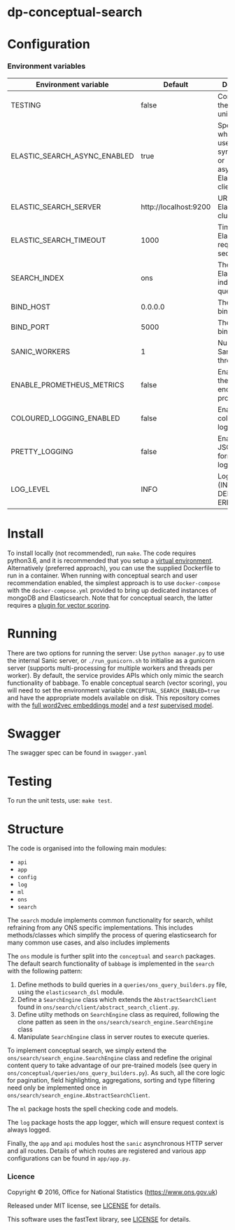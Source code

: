 dp-conceptual-search
==================

# Configuration

### Environment variables

| Environment variable         | Default                   | Description
| ---------------------------- | ------------------------- | ----------------------------------------------------------------------------------------------------
| TESTING                      | false                     | Configures the app for unit testing.
| ELASTIC_SEARCH_ASYNC_ENABLED | true                      | Specify whether to use synchronous or asynchronous Elasticsearch client.
| ELASTIC_SEARCH_SERVER        | http://localhost:9200     | URL of Elasticsearch cluster.
| ELASTIC_SEARCH_TIMEOUT       | 1000                      | Timeout of Elasticsearch requests in seconds.
| SEARCH_INDEX                 | ons                       | The Elasticsearch index to be queried.
| BIND_HOST                    | 0.0.0.0                   | The host to bind to.
| BIND_PORT                    | 5000                      | The port to bind to.
| SANIC_WORKERS                | 1                         | Number of Sanic worker threads.
| ENABLE_PROMETHEUS_METRICS    | false                     | Enable/disable the /metircs endpoint for prometheus.
| COLOURED_LOGGING_ENABLED     | false                     | Enable/disable coloured logging.
| PRETTY_LOGGING               | false                     | Enable/disable JSON formatting for logging.
| LOG_LEVEL                    | INFO                      | Log level (INFO, DEBUG, or ERROR)

# Install

To install locally (not recommended), run ```make```. The code requires python3.6, and it is recommended that you setup 
a [virtual environment](https://docs.python.org/3/library/venv.html).
Alternatively (preferred approach), you can use the supplied Dockerfile to run in a container. When running with 
conceptual search and user recommendation enabled, the simplest approach is to use ```docker-compose``` with the
```docker-compose.yml``` provided to bring up dedicated instances of mongoDB and Elasticsearch. Note that for conceptual
search, the latter requires a [plugin for vector scoring](https://github.com/sully90/fast-elasticsearch-vector-scoring).  

# Running

There are two options for running the server:
Use ```python manager.py``` to use the internal Sanic server, or  ```./run_gunicorn.sh``` to initialise as a 
gunicorn server (supports multi-processing for multiple workers and threads per worker). By default, the service 
provides APIs which only mimic the search functionality of babbage. To enable conceptual search (vector scoring), you
will need to set the environment variable ```CONCEPTUAL_SEARCH_ENABLED=true``` and have the appropriate models available
on disk. This repository comes with the [full word2vec embeddings model](ml/data/word2vec/ons_supervised.vec) and a 
*test* [supervised model](unit/ml/test_data/supervised_models/ons_supervised.bin).

# Swagger

The swagger spec can be found in ```swagger.yaml```

# Testing

To run the unit tests, use: ```make test```.

# Structure

The code is organised into the following main modules:

* ```api```
* ```app```
* ```config```
* ```log```
* ```ml```
* ```ons```
* ```search```

The ```search``` module implements common functionality for search, whilst refraining from any ONS specific implementations.
This includes methods/classes which simplify the process of quering elasticsearch for many common use cases, and also includes
implements 

The ```ons``` module is further split into the ```conceptual``` and ```search``` packages. The default search functionality of
```babbage``` is implemented in the ```search``` with the following pattern:

1. Define methods to build queries in a ```queries/ons_query_builders.py``` file, using the ```elasticsearch_dsl``` module.
2. Define  a ```SearchEngine``` class which extends the ```AbstractSearchClient``` found in ```ons/search/client/abstract_search_client.py```.
3. Define utilty methods on  ```SearchEngine``` class as required, following the clone patten as seen in the 
```ons/search/search_engine.SearchEngine``` class
4. Manipulate ```SearchEngine``` class in server routes to execute queries.

To implement conceptual search, we simply extend the ```ons/search/search_engine.SearchEngine``` class and redefine the 
original content query to take advantage of our pre-trained models (see query in ```ons/conceptual/queries/ons_query_builders.py```).
As such, all the core logic for pagination, field highlighting, aggregations, sorting and type filtering need only be implemented once
in ```ons/search/search_engine.AbstractSearchClient```.

The ```ml``` package hosts the spell checking code and models.

The ```log``` package hosts the app logger, which will ensure request context is always logged.

Finally, the ```app``` and ```api``` modules host the ```sanic``` asynchronous HTTP server and all routes. Details of which routes are registered and various app configurations can be found in ```app/app.py```.

### Licence

Copyright ©‎ 2016, Office for National Statistics (https://www.ons.gov.uk)

Released under MIT license, see [LICENSE](LICENSE.md) for details.

This software uses the fastText library, see [LICENSE](LICENSE.fastText.md) for details.
